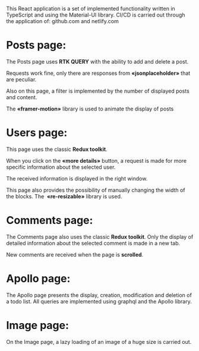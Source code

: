 This React application is a set of implemented functionality written in TypeScript and using
the Material-UI library. CI/CD is carried out through the application of: github.com and
netlify.com


# Posts page:

  The Posts page uses <strong>RTK QUERY</strong> with the ability to add and delete a post.

  Requests work fine, only there are responses from <strong>«jsonplaceholder»</strong> that
  are peculiar.

  Also on this page, a filter is implemented by the number of displayed posts and content.

  The <strong>«framer-motion»</strong> library is used to animate the display of posts


# Users page:

  This page uses the classic <strong>Redux toolkit</strong>.

  When you click on the <strong>«more details»</strong> button, a request is made for more
  specific information about the selected user.

The received information is displayed in the right window.

  This page also provides the possibility of manually changing the width of the blocks.
  The&nbsp;
  <strong>«re-resizable»</strong> library is used.


# Comments page:

  The Comments page also uses the classic <strong>Redux toolkit</strong>. Only the display
  of detailed information about the selected comment is made in a new tab.

  New comments are received when the page is <strong>scrolled</strong>.
  
# Apollo page:

The Apollo page presents the display, creation, modification and deletion of a todo list.
All queries are implemented using graphql and the Apollo library.

# Image page:
On the Image page, a lazy loading of an image of a huge size is carried out.
